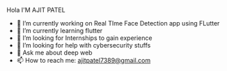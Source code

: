 Hola I'M AJIT PATEL

- 🔭 I’m currently working on Real TIme Face Detection app using FLutter
- 🌱 I’m currently learning flutter
- 👯 I’m looking for Internships to gain experience
- 🤔 I’m looking for help with cybersecurity stuffs
- 💬 Ask me about deep web
- 📫 How to reach me: ajitpatel7389@gmail.com
